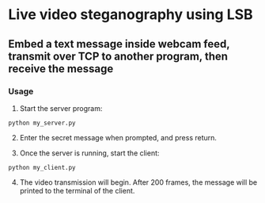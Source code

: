 # Live video steganography using LSB

## Embed a text message inside webcam feed, transmit over TCP to another program, then receive the message

### Usage

1. Start the server program:

`python my_server.py`

2. Enter the secret message when prompted, and press return.

3. Once the server is running, start the client:

`python my_client.py`

4. The video transmission will begin. After 200 frames, the message will be printed to the terminal of the client.
